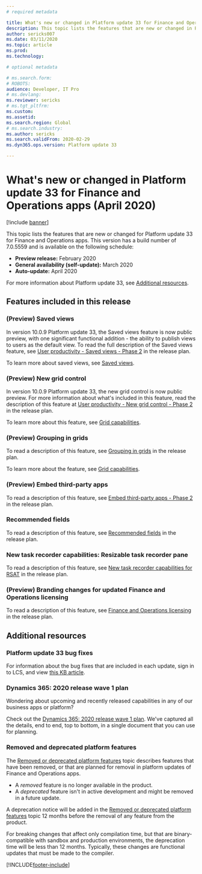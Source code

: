 ```yaml
---
# required metadata

title: What's new or changed in Platform update 33 for Finance and Operations apps (April 2020)
description: This topic lists the features that are new or changed in Platform update 33 for Finance and Operations apps. 
author: sericks007
ms.date: 03/11/2020
ms.topic: article
ms.prod: 
ms.technology: 

# optional metadata

# ms.search.form: 
# ROBOTS: 
audience: Developer, IT Pro
# ms.devlang: 
ms.reviewer: sericks
# ms.tgt_pltfrm: 
ms.custom: 
ms.assetid:
ms.search.region: Global
# ms.search.industry: 
ms.author: sericks
ms.search.validFrom: 2020-02-29
ms.dyn365.ops.version: Platform update 33

---
```

# What's new or changed in Platform update 33 for Finance and Operations apps (April 2020)

[!include [banner](../includes/banner.md)]

This topic lists the features that are new or changed for Platform update 33 for Finance and Operations apps. This version has a build number of 7.0.5559 and is available on the following schedule:

- **Preview release:** February 2020
- **General availability (self-update):** March 2020
- **Auto-update:** April 2020

For more information about Platform update 33, see [Additional resources](whats-new-platform-update-33.md#additional-resources).

## Features included in this release

### (Preview) Saved views
In version 10.0.9 Platform update 33, the Saved views feature is now public preview, with one significant functional addition - the ability to publish views to users as the default view. To read the full description of the Saved views feature, see [User productivity - Saved views - Phase 2](/dynamics365-release-plan/2020wave1/finance-operations-crossapp-capabilities/user-productivity--saved-views--phase-2) in the release plan.  

To learn more about saved views, see [Saved views](../../fin-ops/get-started/saved-views.md).

### (Preview) New grid control 
In version 10.0.9 Platform update 33, the new grid control is now public preview. For more information about what's included in this feature, read the description of this feature at [User productivity - New grid control - Phase 2](/dynamics365-release-plan/2020wave1/finance-operations-crossapp-capabilities/user-productivity--new-grid-control--phase-2) in the release plan.

To learn more about this feature, see [Grid capabilities](../../fin-ops/get-started/grid-capabilities.md).

### (Preview) Grouping in grids 
To read a description of this feature, see [Grouping in grids](/dynamics365-release-plan/2020wave1/finance-operations-crossapp-capabilities/grouping-subtotals-grids) in the release plan.

To learn more about the feature, see [Grid capabilities](../../fin-ops/get-started/grid-capabilities.md).

### (Preview) Embed third-party apps  
To read a description of this feature, see [Embed third-party apps - Phase 2](/dynamics365-release-plan/2020wave1/finance-operations-crossapp-capabilities/embed-third-party-apps--phase-2) in the release plan.

### Recommended fields
To read a description of this feature, see [Recommended fields](/dynamics365-release-plan/2020wave1/finance-operations-crossapp-capabilities/recommended-fields) in the release plan.

### New task recorder capabilities: Resizable task recorder pane 
To read a description of this feature, see [New task recorder capabilities for RSAT](/dynamics365-release-plan/2020wave1/finance-operations-crossapp-capabilities/new-task-recorder-capabilities-rsat) in the release plan.

### (Preview) Branding changes for updated Finance and Operations licensing
To read a description of this feature, see [Finance and Operations licensing](/dynamics365-release-plan/2020wave1/finance-operations-crossapp-capabilities/finance-operations-licensing) in the release plan.

## Additional resources

### Platform update 33 bug fixes

For information about the bug fixes that are included in each update, sign in to LCS, and view [this KB article](https://fix.lcs.dynamics.com/Issue/Details?bugId=415033&dbType=3&qc=f7859b6f64b35924c4b067d8264f80b2d56abb8e1af2491c2c27a1f56b7f9bfb).

### Dynamics 365: 2020 release wave 1 plan

Wondering about upcoming and recently released capabilities in any of our business apps or platform?

Check out the [Dynamics 365: 2020 release wave 1 plan](/dynamics365-release-plan/2020wave1/index). We've captured all the details, end to end, top to bottom, in a single document that you can use for planning.

### Removed and deprecated platform features

The [Removed or deprecated platform features](removed-deprecated-features-platform-updates.md) topic describes features that have been removed, or that are planned for removal in platform updates of Finance and Operations apps.

- A *removed* feature is no longer available in the product.
- A *deprecated* feature isn't in active development and might be removed in a future update.

A deprecation notice will be added in the [Removed or deprecated platform features](removed-deprecated-features-platform-updates.md) topic 12 months before the removal of any feature from the product.

For breaking changes that affect only compilation time, but that are binary-compatible with sandbox and production environments, the deprecation time will be less than 12 months. Typically, these changes are functional updates that must be made to the compiler.


[!INCLUDE[footer-include](../../../includes/footer-banner.md)]